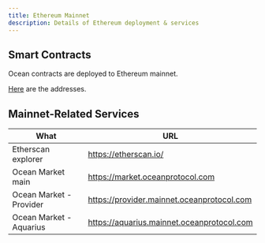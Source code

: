 ```yaml
---
title: Ethereum Mainnet
description: Details of Ethereum deployment & services
---
```


## Smart Contracts

Ocean contracts are deployed to Ethereum mainnet.

[Here](https://github.com/oceanprotocol/contracts/blob/master/docs/deployments/mainnet.md) are the addresses.

## Mainnet-Related Services

| What                    | URL                                        |
| ----------------------- | ------------------------------------------ |
| Etherscan explorer      | https://etherscan.io/                      |
| Ocean Market main       | https://market.oceanprotocol.com           |
| Ocean Market - Provider | https://provider.mainnet.oceanprotocol.com |
| Ocean Market - Aquarius | https://aquarius.mainnet.oceanprotocol.com |
